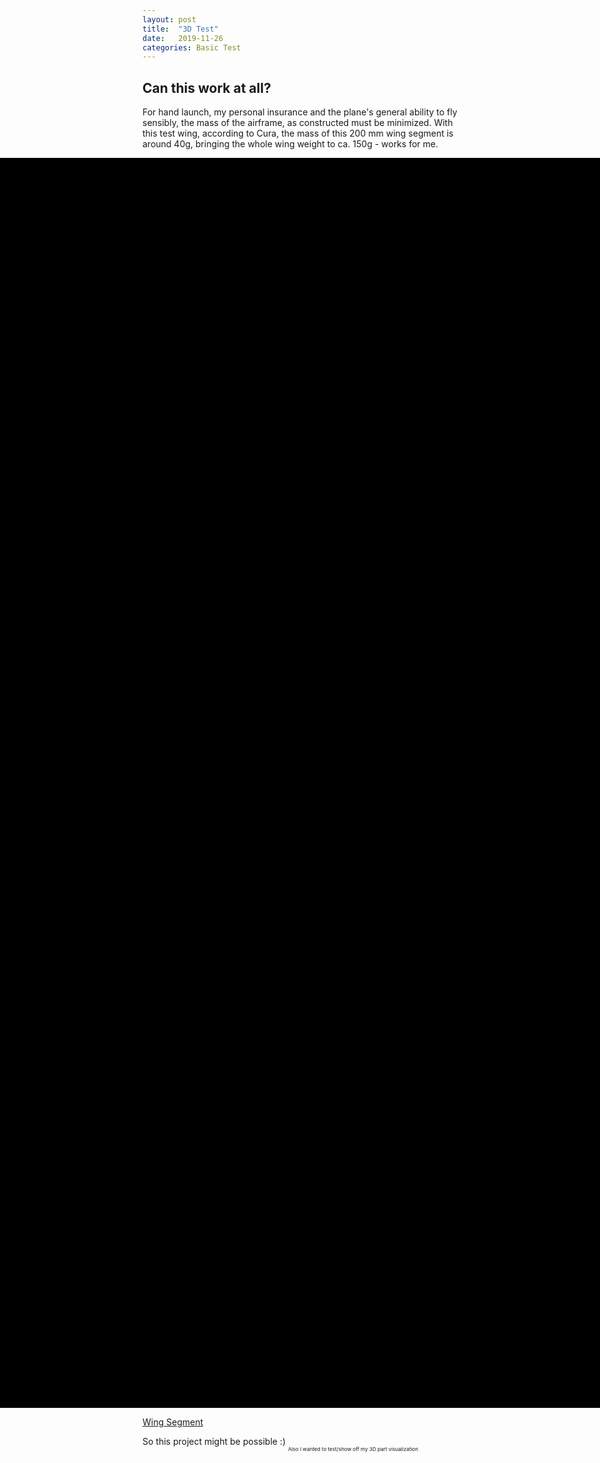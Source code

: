 ```yaml
---
layout: post
title:  "3D Test"
date:   2019-11-26
categories: Basic Test
--- 
```


## Can this work at all?

For hand launch, my personal insurance and the plane's general ability to fly sensibly, the mass of the airframe, as constructed must be minimized. With this test wing, according to Cura, the mass of this 200 mm wing segment is around 40g, bringing the whole wing weight to ca. 150g - works for me.

<dl>
    <div id="mycanvas" style="position:absolute; background-color:#000; left:0; height:50vh; width:100%"> </div>
   <div style="position:relative; height:50vh; width:0px"></div>
    <script src = "/assets/3js/three.js"></script>
    <script src = "/assets/3d.js"></script> 
    <script src = "/assets/3js/OrbitControls.js"></script>
    <script src = "/assets/3js/PLYLoader.js"></script>
    <script src = "/assets/3js/AMFLoader.js"></script>
    <script src = "/assets/3js/OBJLoader.js"></script>
    <script src = "/assets/3js/stats.js"></script>
    <script>
        init_function("mycanvas", "https://raw.githubusercontent.com/mpsdskd/3D-Print-Plane/master/3d-test/1_Test_wing.obj", 0.008, -1,-1.2,0, -Math.PI/2,0,0); 
        animate();
    </script>
</dl>

[Wing Segment](https://raw.githubusercontent.com/mpsdskd/3D-Print-Plane/master/3d-test/1_Test_wing.obj)

So this project might be possible :)
<sub><sub><sub> Also I wanted to test/show off my 3D part visualization

